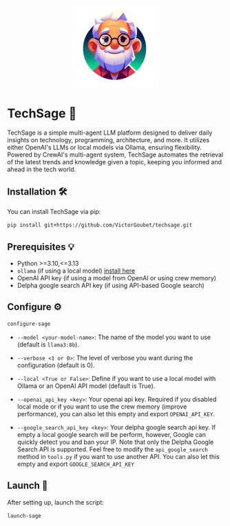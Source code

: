 <p align="center">
  <img src="logo.png" alt="TechSage Logo" width="200">
</p>

# TechSage 🤖

TechSage is a simple multi-agent LLM platform designed to deliver daily insights on technology, programming, architecture, and more. It utilizes either OpenAI's LLMs or local models via Ollama, ensuring flexibility. Powered by CrewAI's multi-agent system, TechSage automates the retrieval of the latest trends and knowledge given a topic, keeping you informed and ahead in the tech world.

## Installation 🛠️

You can install TechSage via pip:

```bash
pip install git+https://github.com/VictorGoubet/techsage.git
```


## Prerequisites 💡 


- Python >=3.10,<=3.13
- `ollama` (if using a local model) [install here](https://ollama.com/download/)
- OpenAI API key (if using a model from OpenAI or using crew memory)
- Delpha google search API key (if using API-based Google search)

## Configure ⚙️

```bash
configure-sage
```

- `--model <your-model-name>`: The name of the model you want to use (default is `llama3:8b`).

- `--verbose <1 or 0>`: The level of verbose you want during the configuration (default is 0).

- `--local <True or False>`: Define if you want to use a local model with Ollama or an OpenAI API model (default is True).
- `--openai_api_key <key>`: Your openai api key. Required if you disabled local mode or if you want to use the crew memory (improve performance), you can also let this empty and export `OPENAI_API_KEY`.

- `--google_search_api_key <key>`: Your delpha google search api key. If empty a local google search will be perform, however, Google can quickly detect you and ban your IP. Note that only the Delpha Google Search API is supported. Feel free to modify the `api_google_search` method in `tools.py` if you want to use another API. You can also let this empty and export `GOOGLE_SEARCH_API_KEY`

## Launch 🚀

After setting up, launch the script:

```sh
launch-sage
```
